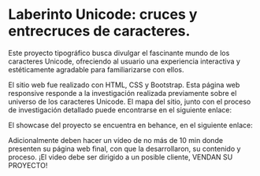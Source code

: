 # Laberinto Unicode: cruces y entrecruces de caracteres. 

Este proyecto tipográfico busca divulgar el fascinante mundo de los caracteres Unicode, ofreciendo al usuario una experiencia interactiva y estéticamente agradable para familiarizarse con ellos. 

El sitio web fue realizado con HTML, CSS y Bootstrap. Esta página web responsive responde a la investigación realizada previamente sobre el universo de los caracteres Unicode. El mapa del sitio, junto con el proceso de investigación detallado puede encontrarse en el siguiente enlace: 

El showcase del proyecto se encuentra en behance, en el siguiente enlace: 

Adicionalmente deben hacer un vídeo de no más de 10 min donde presenten su página web final, con que la desarrollaron, su contenido y proceso. ¡El video debe ser dirigido a un posible cliente, VENDAN SU PROYECTO!
